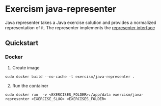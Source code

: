 # Exercism java-representer

Java representer takes a Java exercise solution and provides a normalized representation of it.
The representer implements the [representer interface](https://github.com/exercism/automated-analysis/blob/master/docs/representers/interface.md)


## Quickstart

### Docker

1. Create image

`sudo docker build --no-cache -t exercism/java-representer .`

2. Run the container

`sudo docker run  -v <EXERCISES_FOLDER>:/app/data exercism/java-representer <EXERCISE_SLUG> <EXERCISES_FOLDER>`
